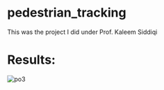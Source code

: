 # pedestrian_tracking
This was the project I did under Prof. Kaleem Siddiqi

# Results:
![po3](https://user-images.githubusercontent.com/28791312/33418898-0986f716-d576-11e7-81ef-4750fcc5b7bc.png)
